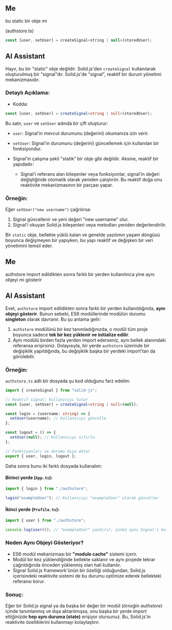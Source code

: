 
## Me
bu static bir obje mi

(authstore.ts)

```js
const [user, setUser] = createSignal<string | null>(storedUser);

```

## AI Assistant
Hayır, bu bir "static" obje değildir. Solid.js'den `createSignal` kullanılarak oluşturulmuş bir "signal"dır. Solid.js'de "signal", reaktif bir durum yönetimi mekanizmasıdır. 

### Detaylı Açıklama:
- Kodda:  
```typescript
const [user, setUser] = createSignal<string | null>(storedUser);
```

  Bu satır, `user` ve `setUser` adında bir çift oluşturur:
  - `user`: Signal'in mevcut durumunu (değerini) okumanıza izin verir.
  - `setUser`: Signal'in durumunu (değerini) güncellemek için kullanılan bir fonksiyondur.

- Signal'in çalışma şekli "statik" bir obje gibi değildir. Aksine, reaktif bir yapıdadır:
  - Signal'i referans alan bileşenler veya fonksiyonlar, signal'in değeri değiştiğinde otomatik olarak yeniden çalıştırılır. Bu reaktif doğa onu reaktivite mekanizmasının bir parçası yapar.

### Örneğin:
Eğer `setUser("new username")` çağrılırsa:
1. Signal güncellenir ve yeni değeri "new username" olur.
2. Signal'i okuyan Solid.js bileşenleri veya metodları yeniden değerlendirilir.

Bir `static` obje, bellekte yüklü kalan ve genelde yazılımın yaşam döngüsü boyunca değişmeyen bir yapıyken, bu yapı reaktif ve değişken bir veri yönetimini temsil eder.

## Me
authstore import edildikten sonra farklı bir yerden kullanılınca yine aynı objeyi mi gösterir

## AI Assistant

Evet, `authstore` import edildikten sonra farklı bir yerden kullanıldığında, **aynı objeyi gösterir**. Bunun sebebi, ES6 modüllerinde modülün durumu **singleton** olarak davranır. Bu şu anlama gelir:

1. `authstore` modülünü bir kez tanımladığınızda, o modül tüm proje boyunca sadece **tek bir kez yüklenir ve initialize edilir**.
2. Aynı modülü birden fazla yerden import ederseniz, aynı bellek alanındaki referansa erişirsiniz. Dolayısıyla, bir yerde `authstore` üzerinde bir değişiklik yapıldığında, bu değişiklik başka bir yerdeki import'tan da görülebilir.

### Örneğin:
`authstore.ts` adlı bir dosyada şu kod olduğunu farz edelim:
```typescript
import { createSignal } from "solid-js";

// Reaktif signal: kullanıcıyı tutar
const [user, setUser] = createSignal<string | null>(null);

const login = (username: string) => {
  setUser(username); // Kullanıcıyı güncelle
};

const logout = () => {
  setUser(null); // Kullanıcıyı sıfırla
};

// Fonksiyonları ve durumu dışa aktar
export { user, login, logout };
```

Daha sonra bunu iki farklı dosyada kullanalım:

#### Birinci yerde (`App.ts`):
```typescript
import { login } from "./authstore";

login("exampleUser"); // Kullanıcıyı "exampleUser" olarak günceller
```

#### İkinci yerde (`Profile.ts`):
```typescript
import { user } from "./authstore";

console.log(user()); // "exampleUser" yazdırır, çünkü aynı Signal'i kullanıyorlar.
```

### Neden Aynı Objeyi Gösteriyor?
- ES6 modül mekanizması bir **"module cache"** sistemi içerir.
- Modül bir kez yüklendiğinde bellekte saklanır ve aynı projede tekrar çağrıldığında önceden yüklenmiş olan hali kullanılır.
- Signal Solid.js framework'ünün bir özelliği olduğundan, Solid.js içerisindeki reaktivite sistemi de bu durumu optimize ederek bellekteki referansı korur.

### Sonuç:

Eğer bir Solid.js signal ya da başka bir değer bir modül (_örneğin authstore_) içinde tanımlanmış ve dışa aktarılmışsa, onu başka bir yerde import ettiğinizde **hep aynı duruma (state)** erişiyor olursunuz. Bu, Solid.js'in reaktivite özelliklerini kullanmayı kolaylaştırır.

